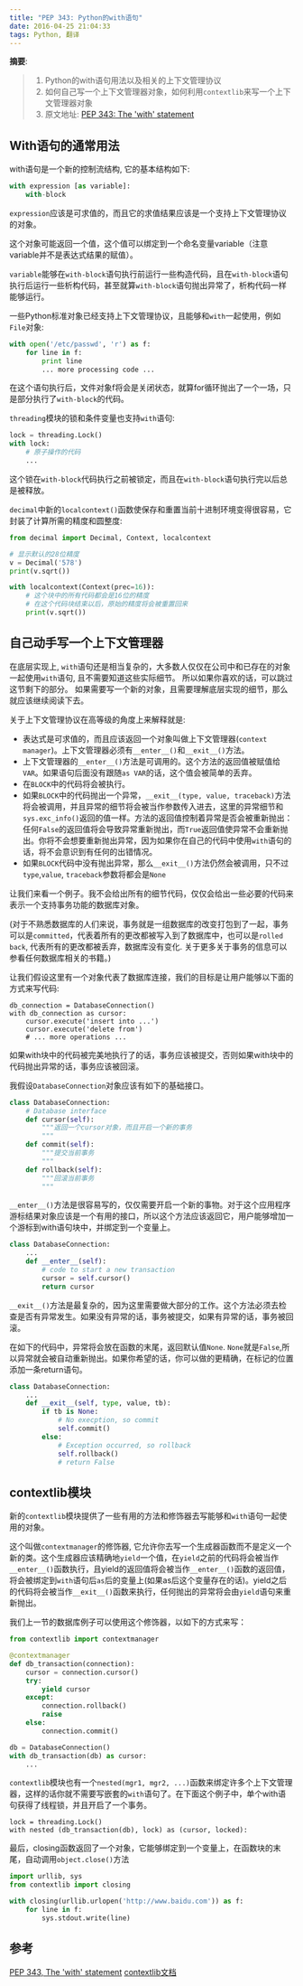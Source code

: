 ```yaml
---
title: "PEP 343: Python的with语句"
date: 2016-04-25 21:04:33
tags: Python, 翻译
---
```


__摘要__:

> 1. Python的with语句用法以及相关的上下文管理协议
> 2. 如何自己写一个上下文管理器对象，如何利用`contextlib`来写一个上下文管理器对象
> 3. 原文地址: [PEP 343: The 'with' statement](https://docs.python.org/release/2.5/whatsnew/pep-343.html)

<!-- more -->

## With语句的通常用法

with语句是一个新的控制流结构, 它的基本结构如下:

```py
with expression [as variable]:
    with-block
```

`expression`应该是可求值的，而且它的求值结果应该是一个支持上下文管理协议的对象。

这个对象可能返回一个值，这个值可以绑定到一个命名变量variable（注意variable并不是表达式结果的赋值）。

`variable`能够在`with-block`语句执行前运行一些构造代码，且在`with-block`语句执行后运行一些析构代码，甚至就算`with-block`语句抛出异常了，析构代码一样能够运行。

一些Python标准对象已经支持上下文管理协议，且能够和`with`一起使用，例如`File`对象:

```py
with open('/etc/passwd', 'r') as f:
    for line in f:
        print line
        ... more processing code ...
```

在这个语句执行后，文件对象f将会是关闭状态，就算for循环抛出了一个一场，只是部分执行了`with-block`的代码。

`threading`模块的锁和条件变量也支持`with`语句:

```py
lock = threading.Lock()
with lock:
    # 原子操作的代码
    ...
```

这个锁在`with-block`代码执行之前被锁定，而且在`with-block`语句执行完以后总是被释放。

`decimal`中新的`localcontext()`函数使保存和重置当前十进制环境变得很容易，它封装了计算所需的精度和圆整度:

```py
from decimal import Decimal, Context, localcontext

# 显示默认的28位精度
v = Decimal('578')
print(v.sqrt())

with localcontext(Context(prec=16)):
    # 这个块中的所有代码都会是16位的精度
    # 在这个代码块结束以后，原始的精度将会被重置回来
    print(v.sqrt())
```

## 自己动手写一个上下文管理器
在底层实现上, `with`语句还是相当复杂的，大多数人仅仅在公司中和已存在的对象一起使用`with`语句, 且不需要知道这些实际细节。
所以如果你喜欢的话，可以跳过这节剩下的部分。
如果需要写一个新的对象，且需要理解底层实现的细节，那么就应该继续阅读下去。

关于上下文管理协议在高等级的角度上来解释就是:

   + 表达式是可求值的，而且应该返回一个对象叫做上下文管理器(`context manager`)。上下文管理器必须有`__enter__()`和`__exit__()`方法。
   + 上下文管理器的`__enter__()`方法是可调用的。这个方法的返回值被赋值给`VAR`。如果语句后面没有跟随`as VAR`的话，这个值会被简单的丢弃。
   + 在`BLOCK`中的代码将会被执行。
   + 如果`BLOCK`中的代码抛出一个异常，`__exit__(type, value, traceback)`方法将会被调用，并且异常的细节将会被当作参数传入进去，这里的异常细节和`sys.exc_info()`返回的值一样。方法的返回值控制着异常是否会被重新抛出：任何`False`的返回值将会导致异常重新抛出，而`True`返回值使异常不会重新抛出。你将不会想要重新抛出异常，因为如果你在自己的代码中使用`with`语句的话，将不会意识到有任何的出错情况。
   + 如果`BLOCK`代码中没有抛出异常，那么`__exit__()`方法仍然会被调用，只不过`type`,`value`, `traceback`参数将都会是`None`

让我们来看一个例子。我不会给出所有的细节代码，仅仅会给出一些必要的代码来表示一个支持事务功能的数据库对象。

(对于不熟悉数据库的人们来说，事务就是一组数据库的改变打包到了一起，事务可以是`committed`，代表着所有的更改都被写入到了数据库中，也可以是`rolled back`, 代表所有的更改都被丢弃，数据库没有变化. 关于更多关于事务的信息可以参看任何数据库相关的书籍。)

让我们假设这里有一个对象代表了数据库连接，我们的目标是让用户能够以下面的方式来写代码:

```
db_connection = DatabaseConnection()
with db_connection as cursor:
    cursor.execute('insert into ...')
    cursor.execute('delete from')
    # ... more operations ...
```
如果with块中的代码被完美地执行了的话，事务应该被提交，否则如果with块中的代码抛出异常的话，事务应该被回滚。

我假设`DatabaseConnection`对象应该有如下的基础接口。

```py
class DatabaseConnection:
    # Database interface
    def cursor(self):
        """返回一个cursor对象，而且开启一个新的事务
        """
    def commit(self):
        """提交当前事务
        """
    def rollback(self):
        """回滚当前事务
        """
```

`__enter__()`方法是很容易写的，仅仅需要开启一个新的事物。对于这个应用程序游标结果对象应该是一个有用的接口，所以这个方法应该返回它，用户能够增加一个游标到with语句块中，并绑定到一个变量上。

```py
class DatabaseConnection:
    ...
    def __enter__(self):
        # code to start a new transaction
        cursor = self.cursor()
        return cursor
```

`__exit__()`方法是最复杂的，因为这里需要做大部分的工作。这个方法必须去检查是否有异常发生。如果没有异常的话，事务被提交，如果有异常的话，事务被回滚。

在如下的代码中，异常将会放在函数的末尾，返回默认值`None`. `None`就是`False`,所以异常就会被自动重新抛出。如果你希望的话，你可以做的更精确，在标记的位置添加一条return语句。

```py
class DatabaseConnection:
    ...
    def __exit__(self, type, value, tb):
        if tb is None:
            # No execption, so commit
            self.commit()
        else:
            # Exception occurred, so rollback
            self.rollback()
            # return False
```

## contextlib模块

新的`contextlib`模块提供了一些有用的方法和修饰器去写能够和`with`语句一起使用的对象。

这个叫做`contextmanager`的修饰器, 它允许你去写一个生成器函数而不是定义一个新的类。这个生成器应该精确地`yield`一个值，在`yield`之前的代码将会被当作`__enter__()`函数执行，且yield的返回值将会被当作`__enter__()`函数的返回值，将会被绑定到`with`语句后`as`后的变量上(如果as后这个变量存在的话)。yield之后的代码将会被当作`__exit__()`函数来执行，任何抛出的异常将会由`yield`语句来重新抛出。

我们上一节的数据库例子可以使用这个修饰器，以如下的方式来写：

```py
from contextlib import contextmanager

@contextmanager
def db_transaction(connection):
    cursor = connection.cursor()
    try:
        yield cursor
    except:
        connection.rollback()
        raise
    else:
        connection.commit()

db = DatabaseConnection()
with db_transaction(db) as cursor:
    ...
```

`contextlib`模块也有一个`nested(mgr1, mgr2, ...)`函数来绑定许多个上下文管理器，这样的话你就不需要写嵌套的`with`语句了。在下面这个例子中，单个with语句获得了线程锁，并且开启了一个事务。

```
lock = threading.Lock()
with nested (db_transaction(db), lock) as (cursor, locked):
```

最后，closing函数返回了一个对象，它能够绑定到一个变量上，在函数块的末尾，自动调用`object.close()`方法

```py
import urllib, sys
from contextlib import closing

with closing(urllib.urlopen('http://www.baidu.com')) as f:
    for line in f:
        sys.stdout.write(line)
```

## 参考

[PEP 343, The 'with' statement](http://www.python.org/peps/pep-0343.html)
[contextlib文档](https://docs.python.org/release/2.5/lib/module-contextlib.html)
